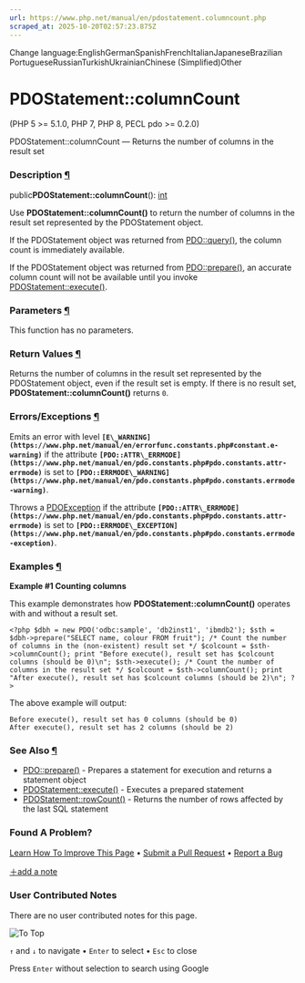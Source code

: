 ```yaml
---
url: https://www.php.net/manual/en/pdostatement.columncount.php
scraped_at: 2025-10-20T02:57:23.875Z
---
```


Change language:EnglishGermanSpanishFrenchItalianJapaneseBrazilian PortugueseRussianTurkishUkrainianChinese (Simplified)Other

# PDOStatement::columnCount

(PHP 5 >= 5.1.0, PHP 7, PHP 8, PECL pdo >= 0.2.0)

PDOStatement::columnCount —
Returns the number of columns in the result set


### Description [¶](https://www.php.net/manual/en/pdostatement.columncount.php\#refsect1-pdostatement.columncount-description)

public**PDOStatement::columnCount**(): [int](https://www.php.net/manual/en/language.types.integer.php)

Use **PDOStatement::columnCount()** to return the number
of columns in the result set represented by the PDOStatement object.


If the PDOStatement object was returned from [PDO::query()](https://www.php.net/manual/en/pdo.query.php),
the column count is immediately available.


If the PDOStatement object was returned from
[PDO::prepare()](https://www.php.net/manual/en/pdo.prepare.php), an accurate column count will not be
available until you invoke [PDOStatement::execute()](https://www.php.net/manual/en/pdostatement.execute.php).


### Parameters [¶](https://www.php.net/manual/en/pdostatement.columncount.php\#refsect1-pdostatement.columncount-parameters)

This function has no parameters.

### Return Values [¶](https://www.php.net/manual/en/pdostatement.columncount.php\#refsect1-pdostatement.columncount-returnvalues)

Returns the number of columns in the result set represented by the
PDOStatement object, even if the result set is empty. If there is no result set,
**PDOStatement::columnCount()** returns `0`.


### Errors/Exceptions [¶](https://www.php.net/manual/en/pdostatement.columncount.php\#refsect1-pdostatement.columncount-errors)

Emits an error with level **`[E\_WARNING](https://www.php.net/manual/en/errorfunc.constants.php#constant.e-warning)`** if the attribute **`[PDO::ATTR\_ERRMODE](https://www.php.net/manual/en/pdo.constants.php#pdo.constants.attr-errmode)`** is set
to **`[PDO::ERRMODE\_WARNING](https://www.php.net/manual/en/pdo.constants.php#pdo.constants.errmode-warning)`**.

Throws a [PDOException](https://www.php.net/manual/en/class.pdoexception.php) if the attribute **`[PDO::ATTR\_ERRMODE](https://www.php.net/manual/en/pdo.constants.php#pdo.constants.attr-errmode)`**
is set to **`[PDO::ERRMODE\_EXCEPTION](https://www.php.net/manual/en/pdo.constants.php#pdo.constants.errmode-exception)`**.

### Examples [¶](https://www.php.net/manual/en/pdostatement.columncount.php\#refsect1-pdostatement.columncount-examples)

**Example #1 Counting columns**

This example demonstrates how **PDOStatement::columnCount()**
operates with and without a result set.


`<?php
$dbh = new PDO('odbc:sample', 'db2inst1', 'ibmdb2');
$sth = $dbh->prepare("SELECT name, colour FROM fruit");
/* Count the number of columns in the (non-existent) result set */
$colcount = $sth->columnCount();
print "Before execute(), result set has $colcount columns (should be 0)\n";
$sth->execute();
/* Count the number of columns in the result set */
$colcount = $sth->columnCount();
print "After execute(), result set has $colcount columns (should be 2)\n";
?>`

The above example will output:

```
Before execute(), result set has 0 columns (should be 0)
After execute(), result set has 2 columns (should be 2)
```

### See Also [¶](https://www.php.net/manual/en/pdostatement.columncount.php\#refsect1-pdostatement.columncount-seealso)

- [PDO::prepare()](https://www.php.net/manual/en/pdo.prepare.php) \- Prepares a statement for execution and returns a statement object
- [PDOStatement::execute()](https://www.php.net/manual/en/pdostatement.execute.php) \- Executes a prepared statement
- [PDOStatement::rowCount()](https://www.php.net/manual/en/pdostatement.rowcount.php) \- Returns the number of rows affected by the last SQL statement

### Found A Problem?

[Learn How To Improve This Page](https://github.com/php/doc-base/blob/master/README.md "This will take you to our contribution guidelines on GitHub")
•
[Submit a Pull Request](https://github.com/php/doc-en/blob/master/reference/pdo/pdostatement/columncount.xml)
•
[Report a Bug](https://github.com/php/doc-en/issues/new?body=From%20manual%20page:%20https:%2F%2Fphp.net%2Fpdostatement.columncount%0A%0A---)

[＋add a note](https://www.php.net/manual/add-note.php?sect=pdostatement.columncount&repo=en&redirect=https://www.php.net/manual/en/pdostatement.columncount.php)

### User Contributed Notes

There are no user contributed notes for this page.

![To Top](https://www.php.net/images/to-top@2x.png)

`↑` and `↓` to navigate •
`Enter` to select •
`Esc` to close


Press `Enter` without
selection to search using Google